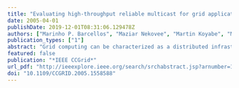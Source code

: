 ```yaml
---
title: "Evaluating high-throughput reliable multicast for grid applications in production networks"
date: 2005-04-01
publishDate: 2019-12-01T08:31:06.129478Z
authors: ["Marinho P. Barcellos", "Maziar Nekovee", "Martin Koyabe", "Michael Daw", "John Brooke"]
publication_types: ["1"]
abstract: "Grid computing can be characterized as a distributed infrastructure that is a collection of computing resources within or across locations that are aggregated to act as a unified processing resource. In some of the anticipated future Grid applications, the same data will be transmitted to multiple sites. It is widely accepted that this can be, in theory, best achieved using reliable multicast protocols. This paper addresses the use of reliable multicast in Grid computing, identifying applications and requirements, and discussing how these requirements are met by the main protocols being standardized by the Internet Engineering Task Force (IETF). The emphasis of the study is on high-performance computing and communication, and on 1-N reliable multicast using the NACK Oriented Reliable Multicast (NORM) protocol family. The two existing implementations are evaluated and compared with TCP, in scenarios that require 1-N transmission of data with a deadline. Unlike other work, our conclusions are backed by experimental evaluation of existing protocols in production environments. Therefore, the results shown portray the range of performance and cost that will be obtained if Grid applications are to embrace reliable multicast. The evaluation shows that NORM protocols can greatly reduce the network overhead incurred in 1-N transfers using TCP, but currently fail to satisfy the high-throughput requirements of the Grid. © 2005 IEEE."
featured: false
publication: "*IEEE CCGrid*"
url_pdf: "http://ieeexplore.ieee.org/search/srchabstract.jsp?arnumber=1558588&isnumber=33121&punumber=10428&k2dockey=1558588@ieeecnfs papers3://publication/doi/10.1109/CCGRID.2005.1558588"
doi: "10.1109/CCGRID.2005.1558588"
---
```


